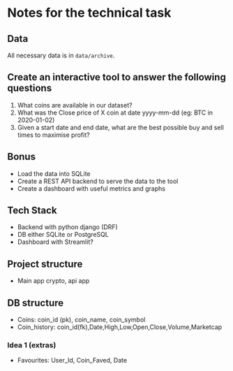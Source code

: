 # Notes for the technical task
## Data
All necessary data is in `data/archive`.

## Create an interactive tool to answer the following questions
1) What coins are available in our dataset?
2) What was the Close price of X coin at date yyyy-mm-dd (eg: BTC in 2020-01-02)
3) Given a start date and end date, what are the best possible buy and sell times to maximise profit?

## Bonus
- Load the data into SQLite
- Create a REST API backend to serve the data to the tool
- Create a dashboard with useful metrics and graphs

## Tech Stack
- Backend with python django (DRF)
- DB either SQLite or PostgreSQL
- Dashboard with Streamlit?

## Project structure
- Main app crypto, api app

## DB structure
- Coins: coin_id (pk), coin_name, coin_symbol
- Coin_history: coin_id(fk),Date,High,Low,Open,Close,Volume,Marketcap


### Idea 1 (extras)
- Favourites: User_Id, Coin_Faved, Date


